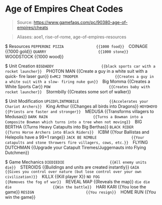 # Age of Empires Cheat Codes

> Source: https://www.gamefaqs.com/pc/90380-age-of-empires/cheats

> Aliases: aoe1, rise-of-rome, age-of-empires-resources

$ Resources
    `PEPPERONI PIZZA               {{1000 food}} 
    `COINAGE                       {{1000 gold}} 
    `QUARRY                        {{1000 stone}} 
    `WOODSTOCK                     {{1000 wood}} 

$ Unit Creation
    `BIGDADDY                      {{black sports car with a rocket launcher}} 
    `PHOTON MAN                    {{Create a guy in a white suit with a quick- fire laser gun}} 
    `E=MC2 TROOPER                 {{Creates a guy in a white suit with a slow- firing nuke gun}} 
    `Big Momma                     {{Creates a White Sports Car}} 
    `POW                           {{Creates baby with rocket launcher}} 
    `Stormbilly                    {{Creates some sort of walker}} 

$ Unit Modification
    `UPSIDFLINTMOBILE              {{Accelerates your Chariot Archers}} 
    `King Arthur                   {{Changes all birds into Dragons}} 
    `HOYOHOYO                      {{Priests are faster and stronger}} 
    `MEDUSA                        {{Transforms villagers to Medusas}} 
    `DARK RAIN                     {{Turns a Bowman into a Composite Bowman which turns into a tree when not moving}} 
    `BIG BERTHA                    {{Turns Heavy Catapults into Big Berthas}} 
    `BLACK RIDER                   {{Turns Horse Archers into Black Riders}} 
    `ICBM                          {{Your Ballistas and Helepolis have a 99+1 range}} 
    `JACK BE NIMBLE                {{Your catapults and stone throwers fire villagers, cows, etc.}} 
    `FLYING DUTCHMAN               {{Upgrade your Catapult Tiremes/Juggernauts into Flying Dutchmen}} 

$ Game Mechanics
    `DIEDIEDIE                     {{All enemy units die}} 
    `STEROIDS                      {{Buildings and units are created instantly}} 
    `GAIA                          {{Gives you control over nature (but lose control over your own civilization)}} 
    `KILLX                         {{Kill player X}} 
    `NO FOG                        {{Removes the fog of war}} 
    `REVEAL MAP                    {{Reveals the map}} 
    `die die die                   {{Win the battle}} 
    `HARI KARI                     {{You lose the game}} 
    `RESIGN                        {{You resign}} 
    `HOME RUN                      {{You win the game}} 

